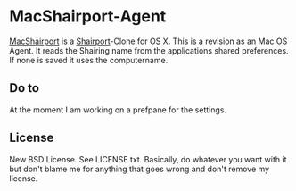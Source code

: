 # MacShairport-Agent
[MacShairport](https://github.com/joshaber/MacShairport) is a [Shairport](https://github.com/albertz/shairport)-Clone for OS X. This is a revision as an Mac OS Agent. It reads the Shairing name from the applications shared preferences. If none is saved it uses the computername.

## Do to
At the moment I am working on a prefpane for the settings. 

## License
New BSD License. See LICENSE.txt. Basically, do whatever you want with it but don't blame me for anything that goes wrong and don't remove my license.

